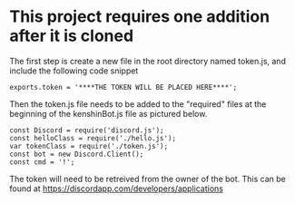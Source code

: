 # This project requires one addition after it is cloned

The first step is create a new file in the root directory named token.js, and include the following code snippet

    exports.token = '****THE TOKEN WILL BE PLACED HERE****';

Then the token.js file needs to be added to the "required" files at the beginning of the kenshinBot.js file as pictured below.

    const Discord = require('discord.js');
    const helloClass = require('./hello.js');
    var tokenClass = require('./token.js');
    const bot = new Discord.Client();
    const cmd = '!';

The token will need to be retreived from the owner of the bot. This can be found at https://discordapp.com/developers/applications

